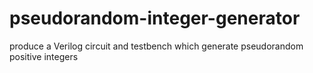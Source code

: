 # pseudorandom-integer-generator
produce a Verilog circuit and testbench which generate pseudorandom positive integers
